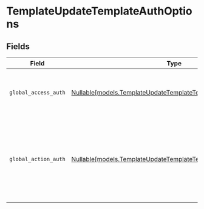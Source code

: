 # TemplateUpdateTemplateAuthOptions


## Fields

| Field                                                                                                                               | Type                                                                                                                                | Required                                                                                                                            | Description                                                                                                                         |
| ----------------------------------------------------------------------------------------------------------------------------------- | ----------------------------------------------------------------------------------------------------------------------------------- | ----------------------------------------------------------------------------------------------------------------------------------- | ----------------------------------------------------------------------------------------------------------------------------------- |
| `global_access_auth`                                                                                                                | [Nullable[models.TemplateUpdateTemplateTemplatesGlobalAccessAuth]](../models/templateupdatetemplatetemplatesglobalaccessauth.md)    | :heavy_check_mark:                                                                                                                  | The type of authentication required for the recipient to access the document.                                                       |
| `global_action_auth`                                                                                                                | [Nullable[models.TemplateUpdateTemplateTemplatesGlobalActionAuth]](../models/templateupdatetemplatetemplatesglobalactionauth.md)    | :heavy_check_mark:                                                                                                                  | The type of authentication required for the recipient to sign the document. This field is restricted to Enterprise plan users only. |